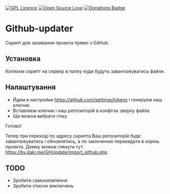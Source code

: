 [![GPL Licence](https://badges.frapsoft.com/os/gpl/gpl.svg?v=103)](https://opensource.org/licenses/GPL-3.0/)
[![Open Source Love](https://badges.frapsoft.com/os/v1/open-source.svg?v=103)](https://github.com/ellerbrock/open-source-badges/)
[![Donations Badge](https://yourdonation.rocks/images/badge.svg)](https://daki.me/sayShanks)

# Github-updater
Скрипт для заливання проекта прямо з GitHub.

## Установка
Копіюєм скрипт на сервер в папку куди будуть завантажуватись файли.

## Налаштування
- Йдем в настройки https://github.com/settings/tokens і генеруєм наш ключик
- Вставляєм ключик і наш репозиторій в конфігах зверху файла
- Ще можна вибрати гілку

Готово!

Тепер при переході по адресу скрипта Ваш репозиторій буде завантажуватись і обновлятись, а по закінченню перекидати в корінь проекта.
Демку можна глянути тут: https://by.daki.me/GHUpdate/import_github.php


## TODO
- Зробити самооновлення
- Зробити список виключень
